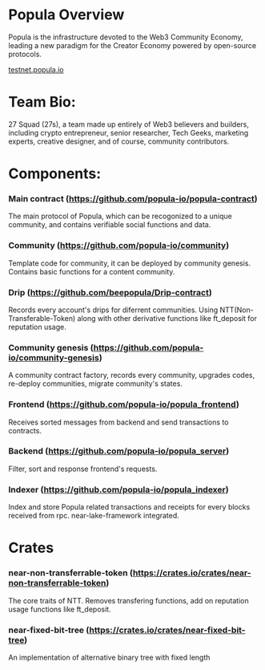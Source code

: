 # Popula Overview
Popula is the infrastructure devoted to the Web3 Community Economy, leading a new paradigm for the Creator Economy powered by open-source protocols.

[testnet.popula.io](https://testnet.popula.io)

# Team Bio: 
27 Squad (27s), a team made up entirely of Web3 believers and builders, including crypto entrepreneur, senior researcher, Tech Geeks, marketing experts, creative designer, and of course, community contributors.

# Components:
### Main contract (https://github.com/popula-io/popula-contract)

The main protocol of Popula, which can be recogonized to a unique community, and contains verifiable social functions and data.
### Community (https://github.com/popula-io/community)

Template code for community, it can be deployed by community genesis. Contains basic functions for a content community.
### Drip (https://github.com/beepopula/Drip-contract)
Records every account's drips for diferrent communities. Using NTT(Non-Transferable-Token) along with other derivative functions like ft_deposit for reputation usage.


### Community genesis (https://github.com/popula-io/community-genesis)

A community contract factory, records every community, upgrades codes, re-deploy communities, migrate community's states.


### Frontend (https://github.com/popula-io/popula_frontend)

Receives sorted messages from backend and send transactions to contracts.

### Backend (https://github.com/popula-io/popula_server)

Filter, sort and response frontend's requests. 

### Indexer (https://github.com/popula-io/popula_indexer)

Index and store Popula related transactions and receipts for every blocks received from rpc. near-lake-framework integrated.


# Crates
### near-non-transferrable-token (https://crates.io/crates/near-non-transferrable-token)
The core traits of NTT. Removes transfering functions, add on reputation usage functions like ft_deposit.

### near-fixed-bit-tree (https://crates.io/crates/near-fixed-bit-tree)
An implementation of alternative binary tree with fixed length
